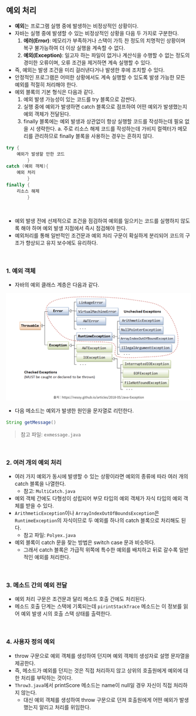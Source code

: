 ## 예외 처리

- **예외**는 프로그램 실행 중에 발생하는 비정상적인 상황이다. 
- 자바는 실행 중에 발생할 수 있는 비정상적인 상황을 다음 두 가지로 구분한다.
  1. **에러(Error)**: 메모리가 부족하거나 스택이 가득 찬 정도의 치명적인 상황이며 복구 불가능하여 더 이상 실행을 계속할 수 없다. 
  2. **예외(Exception)**: 일고자 하는 파일이 없거나 계산식을 수행할 수 없는 정도의 경미한 오류이며, 오류 조건을 제거하면 계속 실행할 수 있다. 
- 즉, 예외는 발생 조건을 미리 걸러낸다거나 발생한 후에 조치할 수 있다. 
- 안정적인 프로그램은 어떠한 상황에서도 계속 실행할 수 있도록 발생 가능한 모든 예외를 적절히 처리해야 한다.
- 예외 블록의 기본 형식은 다음과 같다.
  1. 예외 발생 가능성이 있는 코드를 try 블록으로 감싼다.
  2. 실행 중에 예외가 발생하면 catch 블록으로 점프하여 어떤 예외가 발생했는지 예외 객체가 전달된다.
  3. finally 블록에는 예외 발생과 상관없이 항상 실행할 코드를 작성하는데 필요 없을 시 생략한다.
     a. 주로 리소스 해제 코드를 작성하는데 가비지 컬렉터가 메모리를 관리하므로 finally 블록을 사용하는 경우는 흔하지 않다.

```java
try {
    예외가 발생할 만한 코드 
        }
catch (예외 객체){
    예외 처리
        }
finally {
    리소스 해제
        }
```

<br>

- 예외 발생 전에 선제적으로 조건을 점검하여 예외를 일으키는 코드를 실행하지 않도록 해야 하며 예외 발생 지점에서 즉시 점검해야 한다. 
- 예외처리를 통해 일반적인 조건문과 예외 처리 구문이 확실하게 분리되어 코드의 구조가 향상되고 유지 보수에도 유리하다.

<br>

### 1. 예외 객체 

- 자바의 예외 클래스 계층은 다음과 같다. 

<img src="img/예외계층구조.png">

<br>

- 다음 메소드는 예외가 발생한 원인을 문자열로 리턴한다. 

```java
String getMessage()
```

> 참고 파일: `exmessage.java`

<br>

### 2. 여러 개의 예외 처리 

- 여러 가지 예외가 동시에 발생할 수 있는 상황이라면 예외의 종류에 따라 여러 개의 catch 블록을 나열한다.
  - 참고: `MultiCatch.java`
- 예외 객체 간에도 다형성이 성립되어 부모 타입의 예외 객체가 자식 타입의 예외 객체를 받을 수 있다. 
- `ArithmeticException`이나 `ArrayIndexOutOfBoundsException`은 `RuntimeException`의 자식이므로 두 예외를 하나의 catch 블록으로 처리해도 된다.
  - 참고 파일: `Polyex.java`
- 예외 블록이 catch 문을 찾는 방법은 switch case 문과 비슷하다.
  - 그래서 catch 블록은 가급적 위쪽에 특수한 예외를 배치하고 뒤로 갈수록 일반적인 예외를 처리한다.

<br>

### 3. 메소드 간의 예외 전달 

- 예외 처리 구문은 조건문과 달리 메소드 호출 간에도 처리된다.
- 메소드 호출 단계는 스택에 기록되는데 `pirintStackTrace` 메소드는 이 정보를 읽어 예외 발생 시의 호출 스택 상태를 출력한다.

<br>

### 4. 사용자 정의 예외 

- throw 구문으로 예외 객체를 생성하여 던지며 예외 객체의 생성자로 설명 문자열을 제공한다.
- 즉, 메소드가 예외를 던지는 것은 직접 처리하지 않고 상위의 호출원에게 예외에 대한 처리를 부탁하는 것이다. 
- `Throw3.java`에서 printScore 메소드는 name이 null일 경우 자신이 직접 처리하지 않는다.
  - 대신 예외 객체를 생성하여 throw 구문으로 던져 호출원에게 어떤 예외가 발생했는지 알리고 처리를 위임한다.